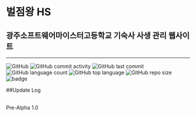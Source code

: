 # 벌점왕 HS
## 광주소프트웨어마이스터고등학교 기숙사 사생 관리 웹사이트
<hr>

![GitHub](https://img.shields.io/github/license/createmohun/Dormitory_Management.svg?url=http://www.벌점왕hs.com&style=flat-square)
![GitHub commit activity](https://img.shields.io/github/commit-activity/m/createmohun/Dormitory_Management.svg?url=http://www.벌점왕hs.com&style=flat-square)
![GitHub last commit](https://img.shields.io/github/last-commit/createmohun/Dormitory_Management.svg?url=http://www.벌점왕hs.com&style=flat-square)
![GitHub language count](https://img.shields.io/github/languages/count/createmohun/Dormitory_Management.svg?url=http://www.벌점왕hs.com&style=flat-square)
![GitHub top language](https://img.shields.io/github/languages/top/createmohun/Dormitory_Management.svg?url=http://www.벌점왕hs.com&style=flat-square)
![GitHub repo size](https://img.shields.io/github/repo-size/createmohun/Dormitory_Management.svg?url=http://www.벌점왕hs.com&style=flat-square)
![badge](https://img.shields.io/badge/Website-Go-brightgreen.svg?url=http://www.벌점왕hs.com&style=flat-square)


##Update Log
<br><br>

Pre-Alpha 1.0
